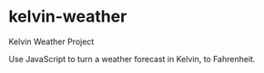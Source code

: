 # kelvin-weather
Kelvin Weather Project

Use JavaScript to turn a weather forecast in Kelvin, to Fahrenheit.
